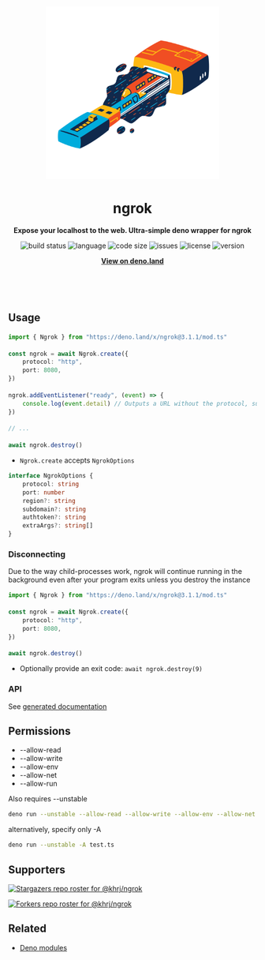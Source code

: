 <div align="center">
    <img src="assets/logo.svg" width="350" height="350" alt="trains between usb and usb port abstract illustration">
    <h1>ngrok</h1>
    <p>
        <b>Expose your localhost to the web. Ultra-simple deno wrapper for ngrok</b>
    </p>
    <p>
        <img alt="build status" src="https://img.shields.io/github/workflow/status/khrj/ngrok/Deno?label=checks" >
        <img alt="language" src="https://img.shields.io/github/languages/top/khrj/ngrok" >
        <img alt="code size" src="https://img.shields.io/github/languages/code-size/khrj/ngrok">
        <img alt="issues" src="https://img.shields.io/github/issues/khrj/ngrok" >
        <img alt="license" src="https://img.shields.io/github/license/khrj/ngrok">
        <img alt="version" src="https://img.shields.io/github/v/release/khrj/ngrok">
    </p>
    <p>
        <b><a href="https://deno.land/x/ngrok">View on deno.land</a></b>
    </p>
    <br>
    <br>
    <br>
</div>

## Usage

```ts
import { Ngrok } from "https://deno.land/x/ngrok@3.1.1/mod.ts"

const ngrok = await Ngrok.create({
    protocol: "http",
    port: 8080,
})

ngrok.addEventListener("ready", (event) => {
    console.log(event.detail) // Outputs a URL without the protocol, such as "33a229cb0344.ngrok.io"
})

// ...

await ngrok.destroy()
```

- `Ngrok.create` accepts `NgrokOptions`

```ts
interface NgrokOptions {
    protocol: string
    port: number
    region?: string
    subdomain?: string
    authtoken?: string
    extraArgs?: string[]
}
```

### Disconnecting

Due to the way child-processes work, ngrok will continue running in the
background even after your program exits unless you destroy the instance

```ts
import { Ngrok } from "https://deno.land/x/ngrok@3.1.1/mod.ts"

const ngrok = await Ngrok.create({
    protocol: "http",
    port: 8080,
})

await ngrok.destroy()
```

- Optionally provide an exit code: `await ngrok.destroy(9)`

### API

See [generated documentation](https://doc.deno.land/https/deno.land/x/ngrok@3.1.1/mod.ts)

## Permissions

- --allow-read
- --allow-write
- --allow-env
- --allow-net
- --allow-run

Also requires --unstable

```bash
deno run --unstable --allow-read --allow-write --allow-env --allow-net --allow-run test.ts
```

alternatively, specify only -A

```bash
deno run --unstable -A test.ts
```

## Supporters

[![Stargazers repo roster for @khrj/ngrok](https://reporoster.com/stars/khrj/ngrok)](https://github.com/khrj/ngrok/stargazers)

[![Forkers repo roster for @khrj/ngrok](https://reporoster.com/forks/khrj/ngrok)](https://github.com/khrj/ngrok/network/members)

## Related

- [Deno modules](https://github.com/khrj/deno-modules)
